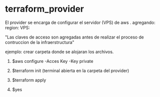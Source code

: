# terraform_provider
El provider se encarga de configurar el servidor (VPS) de aws . agregando:
region:
VPS:

"Las claves de acceso son agregadas antes de realizar el proceso de contruccion de la infraerstructura"

ejemplo:
crear carpeta donde se alojaran los archivos.

1. $aws configure
-Acces Key
-Key private

2. $terraform init (terminal abierta en la carpeta del provider)
3. $terraform apply
4. $yes
